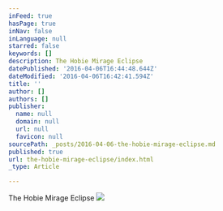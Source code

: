 ```yaml
---
inFeed: true
hasPage: true
inNav: false
inLanguage: null
starred: false
keywords: []
description: The Hobie Mirage Eclipse
datePublished: '2016-04-06T16:44:48.644Z'
dateModified: '2016-04-06T16:42:41.594Z'
title: ''
author: []
authors: []
publisher:
  name: null
  domain: null
  url: null
  favicon: null
sourcePath: _posts/2016-04-06-the-hobie-mirage-eclipse.md
published: true
url: the-hobie-mirage-eclipse/index.html
_type: Article

---
```

The Hobie Mirage Eclipse
![](https://the-grid-user-content.s3-us-west-2.amazonaws.com/740bfbda-e920-400f-a050-12fe4952d270.jpg)